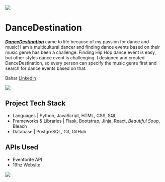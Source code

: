![](https://lh3.googleusercontent.com/QSJ-OtgS88BkR9jRh1l5Xt-eI8kBYOEUgsdyEGNmFFQ7noExAtc7KfddrKPiZWdmTr0S83uJ71QHYg)
# DanceDestination 

[***DanceDestination***](http://mydancedestination.com/) came to life because of my passion for dance and music! 
I am a multicultural dancer and finding dance events based on their music genre has been a challenge. 
Finding Hip Hop dance event is easy, but other styles dance event is challenging. I designed and created 
DanceDestination, so every person can specify the music genre first and search for dance events based on that. 

Bahar
[Linkedin](https://www.linkedin.com/in/bahar-asefi-19154218a)

![](https://lh3.googleusercontent.com/IaRpXDzGxRnxfeQIONHMz_lOno4JYSNX1cEx8Qq0w2OaMLu2JyVim5aslV9W-LjAavDGHBVnpuELMQ)

## Project Tech Stack

 - Languages | Python, JavaScript, HTML, CSS, SQL 
 - Frameworks & Libraries | Flask, Bootstrap, Jinja, React, _Beautiful Soup_, Bleach 
 - Database | PostgreSQL, Git, GitHub

## APIs Used

 - Eventbrite API  
 - 19hz Website

![](https://lh3.googleusercontent.com/go-5c-ZDai4Q2jFV7HH7cTYw9mw9FrAPM4iq8D4cn9e_vD-o0xZ415tsnuBSYFNzcvxJcrLrDOGFVg)
